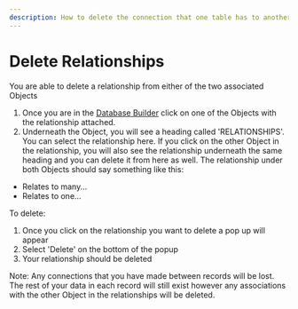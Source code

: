 ```yaml
---
description: How to delete the connection that one table has to another
---
```


# Delete Relationships

You are able to delete a relationship from either of the two associated Objects

1. Once you are in the [Database Builder](http://help.bappo.com/database-use/switch-between-user-mode-and-design-mode) click on one of the Objects with the relationship attached.
2. Underneath the Object, you will see a heading called 'RELATIONSHIPS'. You can select the relationship here. If you click on the other Object in the relationship, you will also see the relationship underneath the same heading and you can delete it from here as well. The relationship under both Objects  should say something like this:

* Relates to many... 
* Relates to one... 

To delete:

1. Once you click on the relationship you want to delete a pop up will appear
2. Select 'Delete' on the bottom of the popup
3. Your relationship should be deleted

Note: Any connections that you have made between records will be lost. The rest of your data in each record will still exist however any associations with the other Object in the relationships will be deleted. 

